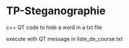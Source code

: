 # TP-Steganographie
c++ QT code to hide a word in a txt file

execute with QT
message in liste_de_course.txt